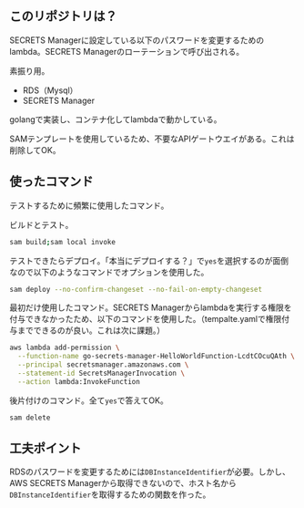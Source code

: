 ## このリポジトリは？

SECRETS Managerに設定している以下のパスワードを変更するためのlambda。SECRETS Managerのローテーションで呼び出される。

素振り用。

- RDS（Mysql）
- SECRETS Manager

golangで実装し、コンテナ化してlambdaで動かしている。

SAMテンプレートを使用しているため、不要なAPIゲートウエイがある。これは削除してOK。

## 使ったコマンド

テストするために頻繁に使用したコマンド。

ビルドとテスト。

```bash
sam build;sam local invoke
```

テストできたらデプロイ。「本当にデプロイする？」で```yes```を選択するのが面倒なので以下のようなコマンドでオプションを使用した。

```bash
sam deploy --no-confirm-changeset --no-fail-on-empty-changeset
```

最初だけ使用したコマンド。SECRETS Managerからlambdaを実行する権限を付与できなかったため、以下のコマンドを使用した。（tempalte.yamlで権限付与までできるのが良い。これは次に課題。）

```bash
aws lambda add-permission \
  --function-name go-secrets-manager-HelloWorldFunction-LcdtCOcuQAth \
  --principal secretsmanager.amazonaws.com \
  --statement-id SecretsManagerInvocation \
  --action lambda:InvokeFunction
```

後片付けのコマンド。全て```yes```で答えてOK。

```bash
sam delete
```

## 工夫ポイント

RDSのパスワードを変更するためには```DBInstanceIdentifier```が必要。しかし、AWS SECRETS Managerから取得できないので、ホスト名から```DBInstanceIdentifier```を取得するための関数を作った。

